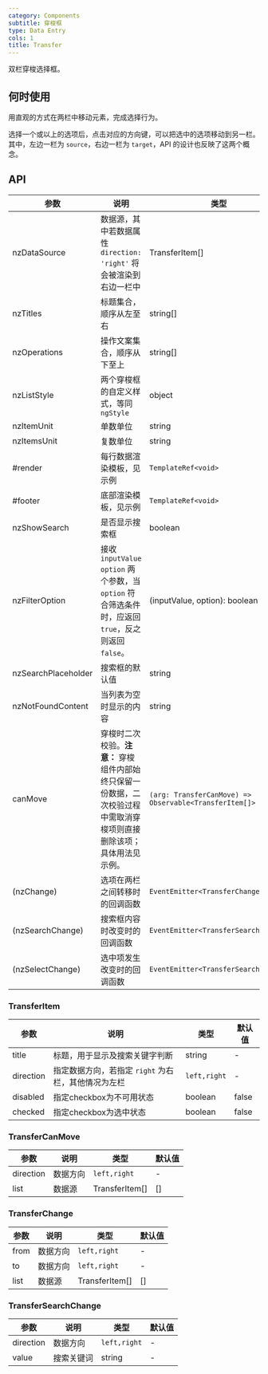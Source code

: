 ```yaml
---
category: Components
subtitle: 穿梭框
type: Data Entry
cols: 1
title: Transfer
---
```


双栏穿梭选择框。

## 何时使用

用直观的方式在两栏中移动元素，完成选择行为。

选择一个或以上的选项后，点击对应的方向键，可以把选中的选项移动到另一栏。
其中，左边一栏为 `source`，右边一栏为 `target`，API 的设计也反映了这两个概念。

## API

| 参数 | 说明 | 类型 | 默认值 |
| --- | --- | --- | --- |
| nzDataSource | 数据源，其中若数据属性 `direction: 'right'` 将会被渲染到右边一栏中 | TransferItem[] | [] |
| nzTitles | 标题集合，顺序从左至右 | string[] | ['', ''] |
| nzOperations | 操作文案集合，顺序从下至上 | string[] | ['', ''] |
| nzListStyle | 两个穿梭框的自定义样式，等同 `ngStyle` | object |  |
| nzItemUnit | 单数单位 | string | 项目 |
| nzItemsUnit | 复数单位 | string | 项目 |
| #render | 每行数据渲染模板，见示例 | `TemplateRef<void>` | - |
| #footer | 底部渲染模板，见示例 | `TemplateRef<void>` | - |
| nzShowSearch | 是否显示搜索框 | boolean | false |
| nzFilterOption | 接收 `inputValue` `option` 两个参数，当 `option` 符合筛选条件时，应返回 `true`，反之则返回 `false`。 | (inputValue, option): boolean | `(inputValue: string, item: TransferItem) => boolean` |
| nzSearchPlaceholder | 搜索框的默认值 | string | '请输入搜索内容' |
| nzNotFoundContent | 当列表为空时显示的内容 | string | '列表为空' |
| canMove | 穿梭时二次校验。**注意：** 穿梭组件内部始终只保留一份数据，二次校验过程中需取消穿梭项则直接删除该项；具体用法见示例。 | `(arg: TransferCanMove) => Observable<TransferItem[]>` | - |
| (nzChange) | 选项在两栏之间转移时的回调函数 | `EventEmitter<TransferChange>` | - |
| (nzSearchChange) | 搜索框内容时改变时的回调函数 | `EventEmitter<TransferSearchChange>` | - |
| (nzSelectChange) | 选中项发生改变时的回调函数 | `EventEmitter<TransferSearchChange>` | - |

### TransferItem

| 参数 | 说明 | 类型 | 默认值 |
| --- | --- | --- | --- |
| title | 标题，用于显示及搜索关键字判断 | string | - |
| direction | 指定数据方向，若指定 `right` 为右栏，其他情况为左栏 | `left,right` | - |
| disabled | 指定checkbox为不可用状态 | boolean | false |
| checked | 指定checkbox为选中状态 | boolean | false |

### TransferCanMove

| 参数 | 说明 | 类型 | 默认值 |
| --- | --- | --- | --- |
| direction | 数据方向 | `left,right` | - |
| list | 数据源 | TransferItem[] | [] |

### TransferChange

| 参数 | 说明 | 类型 | 默认值 |
| --- | --- | --- | --- |
| from | 数据方向 | `left,right` | - |
| to | 数据方向 | `left,right` | - |
| list | 数据源 | TransferItem[] | [] |

### TransferSearchChange

| 参数 | 说明 | 类型 | 默认值 |
| --- | --- | --- | --- |
| direction | 数据方向 | `left,right` | - |
| value | 搜索关键词 | string | - |
